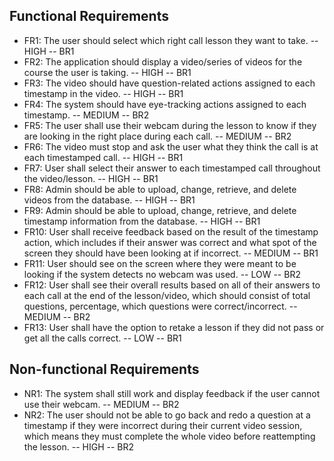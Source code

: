 ## Functional Requirements
- FR1: The user should select which right call lesson they want to take. -- HIGH -- BR1
- FR2: The application should display a video/series of videos for the course the user is taking. -- HIGH -- BR1
- FR3: The video should have question-related actions assigned to each timestamp in the video. -- HIGH -- BR1
- FR4: The system should have eye-tracking actions assigned to each timestamp. -- MEDIUM -- BR2
- FR5: The user shall use their webcam during the lesson to know if they are looking in the right place during
  each call. -- MEDIUM -- BR2
- FR6: The video must stop and ask the user what they think the call is at each timestamped call. -- HIGH -- BR1
- FR7: User shall select their answer to each timestamped call throughout the video/lesson.  -- HIGH -- BR1
- FR8: Admin should be able to upload, change, retrieve, and delete videos from the database. -- HIGH -- BR1
- FR9: Admin should be able to upload, change, retrieve, and delete timestamp information from the database. -- HIGH -- BR1
- FR10: User shall receive feedback based on the result of the timestamp action, which includes if their answer was correct and what spot of the screen they should have been looking at if incorrect. -- MEDIUM -- BR1
- FR11: User should see on the screen where they were meant to be looking if the system detects no webcam was used. -- LOW -- BR2
- FR12: User shall see their overall results based on all of their answers to each call at the end of the lesson/video, which should consist of total questions, percentage, which questions were correct/incorrect. -- MEDIUM -- BR2
- FR13: User shall have the option to retake a lesson if they did not pass or get all the calls correct. -- LOW -- BR1

## Non-functional Requirements
- NR1: The system shall still work and display feedback if the user cannot use their webcam. -- MEDIUM -- BR2
- NR2: The user should not be able to go back and redo a question at a timestamp if they were incorrect during their current video session, which means they must complete the whole video before reattempting the lesson. -- HIGH -- BR2
